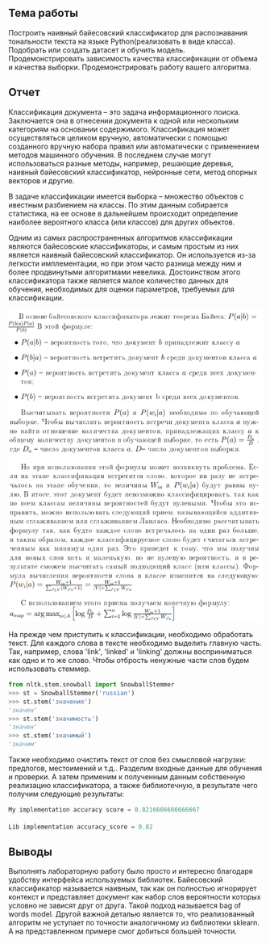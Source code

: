 ## Тема работы
  Построить наивный байесовский классификатор для распознавания тональности текста на языке Python(реализовать в виде класса). Подобрать или создать датасет и обучить модель. Продемонстрировать зависимость качества классификации от объема и качества выборки. Продемонстрировать работу вашего алгоритма.

## Отчет

  Классификация документа – это задача информационного
поиска. Заключается она в отнесении документа к одной или нескольким
категориям на основании содержимого. Классификация может
осуществляться целиком вручную, автоматически с помощью созданного
вручную набора правил или автоматически с применением методов
машинного обучения. В последнем случае могут использоваться разные
методы, например, решающие деревья, наивный байесовский
классификатор, нейронные сети, метод опорных векторов и другие.


В задаче классификации имеется выборка – множество
объектов с ивестным разбиением на классы. По этим
данным  собирается статистика, на ее основе в
дальнейшем происходит определение наиболее вероятного класса (или классов)
для других объектов.


Одним из самых распространенных алгоритмов классификации
являются байесовские классификаторы, и самым простым из них является
наивный байесовский классификатор. Он используется из-за легкости
имплементации, но при этом часто разница между ним и более
продвинутыми алгоритмами невелика. Достоинством этого классификатора
также является малое количество данных для обучения, необходимых для
оценки параметров, требуемых для классификации.



![](png/1.png)
![](png/2.png)


 На прежде чем приступить к классификации, необходимо обработать текст. Для каждого слова в тексте необходимо выделить главную часть. Так, например, словa 'link', 'linked' и 'linking' должны восприниматься как одно и то же слово. Чтобы отбрость ненужные части слов будем использовать стеммер.
```python
from nltk.stem.snowball import SnowballStemmer
>>> st = SnowballStemmer('russian')
>>> st.stem('значение')
'значен'
>>> st.stem('значимость')
'значен'
>>> st.stem('значимый')
'значим'
```
Также необходимо очистить текст от слов без смысловой нагрузки: предлогов, местоимений и т.д..
   Разделим входные данные для обучения и проверки. А затем применим к полученным данным собственную реализацию классификатора, а также библиотечную, в результате чего получим следующие результаты:
```python
My implementation accuracy score = 0.8216666666666667

Lib implementation accuracy_score = 0.82

```

## Выводы
  Выполнять лабораторную работу было просто и интересно благодаря удобству интерфейса используемых библиотек.
  Байесовский классификатор называется наивным, так как он полностью игнорирует контекст и представляет документ как набор слов вероятности которых условно не зависят друг от друга. Такой подход называется bag of words model.
  Другой важной деталью является то, что реализованный алгоритм не уступает по точности аналогичному из библиотеки sklearn. А на представленном примере смог добиться большей точности. 
 
